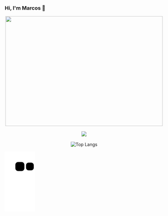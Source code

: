 ### Hi, I'm Marcos 🤑 
<p align="center">
<img src="https://github.com/SilvaAMarcos/SilvaAMarcos/assets/102332801/7c608d80-05f1-49f8-97a4-6b7c79c0c7ab" width="500px" height="350px">
</p>

<p align="center">
  <a href="https://skillicons.dev">
    <img src="https://skillicons.dev/icons?i=angular,js,css,html,mysql,py,tailwind" />
  </a>
</p>


<div align="center">
  
 ![Top Langs](https://github-readme-stats-sigma-five.vercel.app/api/top-langs/?username=SilvaAMarcos&layout=compact) 
</div>



![Snake animation](https://github.com/SilvaAMarcos/SilvaAMarcos/blob/output/github-contribution-grid-snake.svg)



